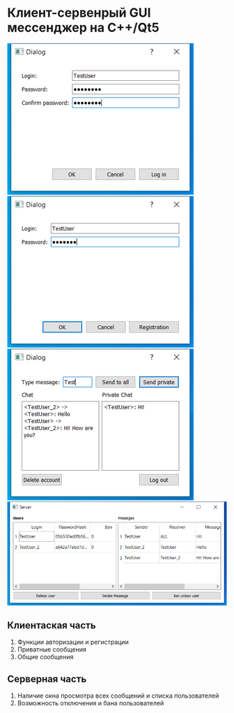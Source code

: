 # Клиент-сервенрый GUI мессенджер на C++/Qt5

![registration](Assets\image-1.png)
![login](Assets\image.png)
![Dialog](Assets\image-2.png)
![Server control](Assets\image-3.png)
## Клиентаская часть
1. Функции авторизации и регистрации
1. Приватные сообщения
1. Общие сообщения

## Серверная часть
1. Наличие окна просмотра всех сообщений и списка пользователей
1. Возможность отключения и бана пользователей